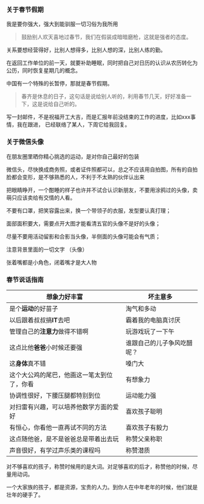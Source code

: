 ### 关于春节假期

我是要你强大，强大到能驯服一切习俗为我所用

> 鼓励别人欢天喜地过春节，我们在假装成暗暗磨枪，这就是强者的态度。

关系要想经营得好，比别人想得多，比别人想的深，比别人练的勤。

在返回工作单位的前一天，就要补助睡眠，同时把自己对日历的认识从农历转化为公历，同时恢复星期几的概念。

中国有一个特殊的长暂停，那就是春节假期。

> 春齐是休息的日子，这句话是说给别人听的，利用春节几天，好好准备一下，这是说给自己听的。

写一封邮件，不是祝福开工大吉，而是汇报年前没结束的工作的进度，比如xxx事情，我在跟进， 已经联络了某人，下周它给我回复。

### 关于微信头像

在朋友圈里晒你精心挑选的运动，是对你自己最好的包装

微信头，尽快换成商务照，或者证件照都可以，总之不应该用自拍图，所有的自拍脸都会变形，是不够熟悉的人，不利于不太熟的伙伴认出来

把眼睛睁开，一个酣睡的样子也许并不试合认识新朋友，不要用涂鸦过的头像，卖萌只应该卖给有交情的人看。

不要有口罩，把笑容露出来，换一个带领子的衣服，发型要认真打理；

面部面积要大，需要点开大图才能看清五官的头像不是好的头像；

尽量不要用活动留影和合影当头像，半侧面的头像可能会有气质；

注意背景里面的一切文字 （头像）

张着嘴都是小角色，闭着嘴才是大人物

### 春节说话指南

| **想象力**好丰富                           | 坏主意多                   |
| ------------------------------------------ | -------------------------- |
| 是个**运动**的好苗子                       | 淘气和多动                 |
| 以后跟着叔叔搞**IT**去吧                   | 霸着我的电脑真讨厌         |
| 管理自己的**注意力**做得不错啊             | 玩游戏玩了一下午           |
| 这点比他**爸爸**小时候还要强               | 谁跟自己的儿子争风吃醋呢？ |
| 这**身体**真不错                           | 嗓门大                     |
| 这个大公鸡的尾巴，他画这一笔太到位了，你看 | 有想象力                   |
| 协调性很好，下腰压腿都特别到位             | 运动能力强                 |
| 对扫雷有兴趣，可以培养他数学方面的爱好     | 喜欢孩子聪明               |
| 有恒心，你看他一直再试不同的方法           | 喜欢孩子有毅力             |
| 这点随他爸，是不是爸爸总是带着出去玩       | 称赞父亲称职               |
| 声音很好，有学过声乐类的课程吗             | 称赞潜质                   |

对不够喜欢的孩子，称赞时候用的是大词。对足够喜欢的后才，称赞他的时候，尽量用动词。

一个大家族的孩子，都是资源，宝贵的人力。到你人在中年老年的时候，他们就是壮年的硬手了。